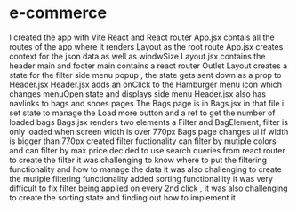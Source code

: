 # e-commerce

I created the app with Vite React and React router
App.jsx contais all the routes of the app where it renders Layout as the root route
App.jsx creates context for the json data as well as windwSize
Layout.jsx contains the header main and footer main contains a react router Outlet
Layout creates a state for the filter side menu popup , the state gets sent down as a prop to Header.jsx
Header.jsx adds an onClick to the Hamburger menu icon which changes menuOpen state and displays side menu
Header.jsx also has navlinks to bags and shoes pages
The Bags page is in Bags.jsx in that file i set state to manage the Load more button and a ref to get the number of loaded bags
Bags.jsx renders two elements a Filter and BagElement, filter is only loaded when screen width is over 770px
Bags page changes ui if width is bigger than 770px
created filter fuctionality can filter by mutiple colors and can filter by max price
decided to use search queries from react router to create the filter
it was challenging to know where to put the filtering functionality and how to manage the data
it was also challenging to create the mutiple filtering functionality
added sorting functionallity it was very difficult to fix filter being applied on every 2nd click , it was also challenging to create the sorting state and finding out how to implement it
